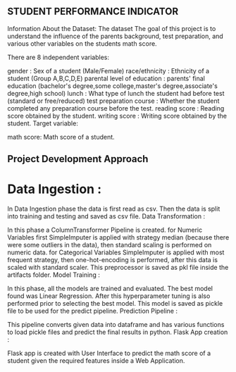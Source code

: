 ## STUDENT PERFORMANCE INDICATOR

Information About the Dataset:
The dataset The goal of this project is to understand the influence of the parents background, test preparation, and various other variables on the students math score.

There are 8 independent variables:

gender : Sex of a student (Male/Female)
race/ethnicity : Ethnicity of a student (Group A,B,C,D,E)
parental level of education : parents' final education (bachelor's degree,some college,master's degree,associate's degree,high school)
lunch : What type of lunch the student had before test (standard or free/reduced)
test preparation course : Whether the student completed any preparation course before the test.
reading score : Reading score obtained by the student.
writing score : Writing score obtained by the student.
Target variable:

math score: Math score of a student.



## Project Development Approach
# Data Ingestion :

In Data Ingestion phase the data is first read as csv.
Then the data is split into training and testing and saved as csv file.
Data Transformation :

In this phase a ColumnTransformer Pipeline is created.
for Numeric Variables first SimpleImputer is applied with strategy median (because there were some outliers in the data), then standard scaling is performed on numeric data.
for Categorical Variables SimpleImputer is applied with most frequent strategy, then one-hot-encoding is performed, after this data is scaled with standard scaler.
This preprocessor is saved as pkl file inside the artifacts folder.
Model Training :

In this phase, all the models are trained and evaluated. The best model found was Linear Regression.
After this hyperparameter tuning is also performed prior to selecting the best model.
This model is saved as pickle file to be used for the predict pipeline.
Prediction Pipeline :

This pipeline converts given data into dataframe and has various functions to load pickle files and predict the final results in python.
Flask App creation :

Flask app is created with User Interface to predict the math score of a student given the required features inside a Web Application.